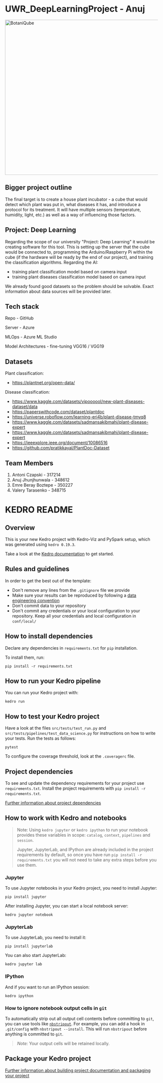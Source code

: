 # UWR_DeepLearningProject - Anuj

<img src="https://github.com/berayboztepe/UWR_DeepLearningProject/assets/150927210/2d019d2f-8b69-4c5f-ae1a-a4adce8f3949" alt="BotaniQube" width="512" height="512">

## Bigger project outline

The final target is to create a house plant incubator - a cube that would detect which plant was put in, what diseases it has, and introduce a protocol for its treatment. It will have multiple sensors (temperature, humidity, light, etc.) as well as a way of influencing those factors.

## Project: Deep Learning

Regarding the scope of our university "Project: Deep Learning" it would be creating software for this tool. This is setting up the server that the cube would be connected to, programming the Arduino/Raspberry Pi within the cube (if the hardware will be ready by the end of our project), and training the classification algorithms. Regarding the AI:

- training plant classification model based on camera input
- training plant diseases classification model based on camera input

We already found good datasets so the problem should be solvable. Exact information about data sources will be provided later.

## Tech stack

Repo - GitHub

Server - Azure

MLOps - Azure ML Studio

Model Architectures - fine-tuning VGG16 / VGG19

## Datasets

Plant classification:
- https://plantnet.org/open-data/

Disease classification:
- https://www.kaggle.com/datasets/vipoooool/new-plant-diseases-dataset/data
- https://paperswithcode.com/dataset/plantdoc
- https://universe.roboflow.com/learning-eri4b/plant-disease-tmyq8
- https://www.kaggle.com/datasets/sadmansakibmahi/plant-disease-expert
- https://www.kaggle.com/datasets/sadmansakibmahi/plant-disease-expert
- https://ieeexplore.ieee.org/document/10086516
- https://github.com/pratikkayal/PlantDoc-Dataset


## Team Members

1. Antoni Czapski - 317214
2. Anuj Jhunjhunwala - 348612
3. Emre Beray Boztepe - 350227
4. Valery Tarasenko - 348715

# KEDRO README

## Overview

This is your new Kedro project with Kedro-Viz and PySpark setup, which was generated using `kedro 0.19.3`.

Take a look at the [Kedro documentation](https://docs.kedro.org) to get started.

## Rules and guidelines

In order to get the best out of the template:

* Don't remove any lines from the `.gitignore` file we provide
* Make sure your results can be reproduced by following a [data engineering convention](https://docs.kedro.org/en/stable/faq/faq.html#what-is-data-engineering-convention)
* Don't commit data to your repository
* Don't commit any credentials or your local configuration to your repository. Keep all your credentials and local configuration in `conf/local/`

## How to install dependencies

Declare any dependencies in `requirements.txt` for `pip` installation.

To install them, run:

```
pip install -r requirements.txt
```

## How to run your Kedro pipeline

You can run your Kedro project with:

```
kedro run
```

## How to test your Kedro project

Have a look at the files `src/tests/test_run.py` and `src/tests/pipelines/test_data_science.py` for instructions on how to write your tests. Run the tests as follows:

```
pytest
```

To configure the coverage threshold, look at the `.coveragerc` file.

## Project dependencies

To see and update the dependency requirements for your project use `requirements.txt`. Install the project requirements with `pip install -r requirements.txt`.

[Further information about project dependencies](https://docs.kedro.org/en/stable/kedro_project_setup/dependencies.html#project-specific-dependencies)

## How to work with Kedro and notebooks

> Note: Using `kedro jupyter` or `kedro ipython` to run your notebook provides these variables in scope: `catalog`, `context`, `pipelines` and `session`.
>
> Jupyter, JupyterLab, and IPython are already included in the project requirements by default, so once you have run `pip install -r requirements.txt` you will not need to take any extra steps before you use them.

### Jupyter
To use Jupyter notebooks in your Kedro project, you need to install Jupyter:

```
pip install jupyter
```

After installing Jupyter, you can start a local notebook server:

```
kedro jupyter notebook
```

### JupyterLab
To use JupyterLab, you need to install it:

```
pip install jupyterlab
```

You can also start JupyterLab:

```
kedro jupyter lab
```

### IPython
And if you want to run an IPython session:

```
kedro ipython
```

### How to ignore notebook output cells in `git`
To automatically strip out all output cell contents before committing to `git`, you can use tools like [`nbstripout`](https://github.com/kynan/nbstripout). For example, you can add a hook in `.git/config` with `nbstripout --install`. This will run `nbstripout` before anything is committed to `git`.

> *Note:* Your output cells will be retained locally.

## Package your Kedro project

[Further information about building project documentation and packaging your project](https://docs.kedro.org/en/stable/tutorial/package_a_project.html)



